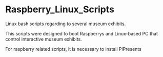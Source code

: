 # Raspberry_Linux_Scripts
Linux bash scripts regarding to several museum exhibits.

This scripts were designed to boot Raspberrys and Linux-based PC that control interactive museum exhibits.

For raspberry related scripts, it is necessary to install PiPresents
